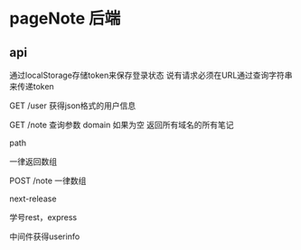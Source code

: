 # pageNote 后端

## api

通过localStorage存储token来保存登录状态
说有请求必须在URL通过查询字符串来传递token

GET /user
获得json格式的用户信息

GET /note
查询参数
domain 如果为空 返回所有域名的所有笔记

path 

一律返回数组

POST /note
一律数组


next-release

学号rest，express

中间件获得userinfo
